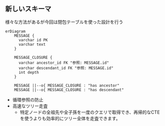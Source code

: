 ## 新しいスキーマ

様々な方法があるが今回は閉包テーブルを使った設計を行う

```mermaid
erDiagram
    MESSAGE {
      varchar id PK
      varchar text
    }

    MESSAGE_CLOSURE {
      varchar ancestor_id FK "参照: MESSAGE.id"
      varchar descendant_id FK "参照: MESSAGE.id"
      int depth
    }

    MESSAGE ||--o{ MESSAGE_CLOSURE : "has ancestor"
    MESSAGE ||--o{ MESSAGE_CLOSURE : "has descendant"
```

-	循環参照の防止
- 高速なツリー走査
  - 特定ノードの全祖先や全子孫を一度のクエリで取得でき、再帰的なCTEを使うよりも効率的にツリー全体を走査できます。
